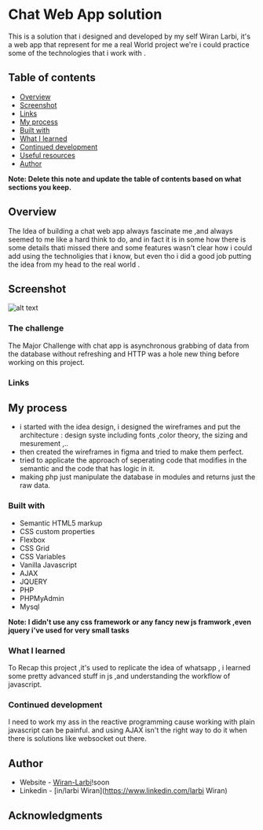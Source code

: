 # Chat Web App solution

This is a solution that i designed and developed by my self Wiran Larbi, it's a web app that represent for me a real World project we're i could practice some of the technologies that i work with .

## Table of contents

  - [Overview](#overview)
  - [Screenshot](#screenshot)
  - [Links](#links)
  - [My process](#my-process)
  - [Built with](#built-with)
  - [What I learned](#what-i-learned)
  - [Continued development](#continued-development)
  - [Useful resources](#useful-resources)
  - [Author](#author)

**Note: Delete this note and update the table of contents based on what sections you keep.**

## Overview
  The Idea of building a chat web app always fascinate me ,and always seemed to me like a hard think to do, and in fact it is in some how there is some details thati missed there and some features wasn't clear how i could add using the technoligies that i know, but even tho i did a good job putting the idea from my head to the real world .
  
## Screenshot
![alt text](https://github.com/Wiran-Larbi/CHAT-WEB-AJAX/desin/ssager-desin-5.jpg?raw=true)


### The challenge
The Major Challenge with chat app is asynchronous grabbing of data from the database without refreshing and HTTP was a hole new thing before working on this project.

### Links

## My process
- i started with the idea design, i designed the wireframes and put the architecture : design syste including fonts ,color theory, the sizing and mesurement ,..
- then created the wireframes in figma and tried to make them perfect.
- tried to applicate the approach of seperating code that modifies in the semantic and the code that has logic in it.
- making php just manipulate the database in modules and returns just the raw data.


### Built with

- Semantic HTML5 markup
- CSS custom properties
- Flexbox
- CSS Grid
- CSS Variables
- Vanilla Javascript
- AJAX
- JQUERY
- PHP
- PHPMyAdmin
- Mysql

**Note: I didn't use any css framework or any fancy new js framwork ,even jquery i've used for very small tasks**

### What I learned
To Recap this project ,it's used to replicate the idea of whatsapp , i learned some pretty advanced stuff in js ,and understanding the workflow of javascript.


### Continued development

I need to work my ass in the reactive programming cause working with plain javascript can be painful. and using AJAX isn't the right way to do it when there is solutions like websocket out there.


## Author

- Website - [Wiran-Larbi](https://www.wiranlarbi.me)!soon
- Linkedin - [in/larbi Wiran](https://www.linkedin.com/larbi Wiran)


## Acknowledgments


